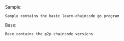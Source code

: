 Sample:

	Sample contains the basic learn-chaincode go program

Base:

	Base contains the p2p chaincode versions